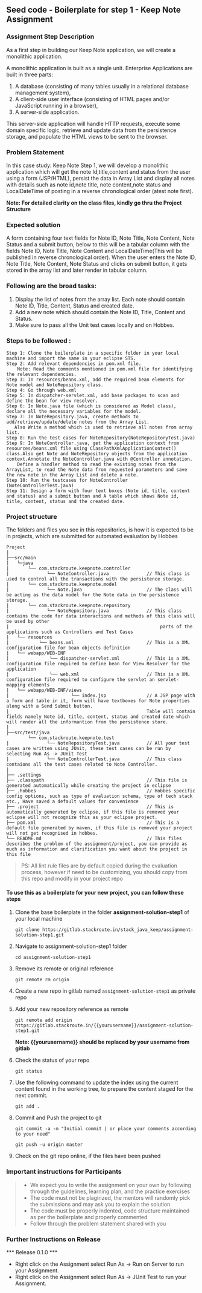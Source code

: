 ## Seed code - Boilerplate for step 1 - Keep Note Assignment

### Assignment Step Description

As a first step in building our Keep Note application, we will create a monolithic application. 

A monolithic application is built as a single unit. Enterprise Applications are built in three parts: 
1. A database (consisting of many tables usually in a relational database management system), 
2. A client-side user interface (consisting of HTML pages and/or JavaScript running in a browser), 
3. A server-side application. 

This server-side application will handle HTTP requests, execute some domain specific logic, retrieve and update data from the persistence storage, and populate the HTML views to be sent to the browser. 

### Problem Statement

In this case study: Keep Note Step 1, we will develop a monolithic application which will get the note Id,title,content and status from the user using a form (JSP/HTML), persist the data in Array List and display all notes with details such as note id,note title, note content,note status and LocalDateTime of posting in a reverse chronological order (atest note first).

**Note: For detailed clarity on the class files, kindly go thru the Project Structure**
### Expected solution
 A form containing four text fields for Note ID, Note Title, Note Content, Note Status and a submit button, below to this will be a tabular column with the fields Note ID, Note Title, Note Content and LocalDateTime(This will be published in reverse chronological order). 
 When the user enters the Note ID, Note Title, Note Content, Note Status and clicks on submit button, it gets stored in the array list and later render in tabular column.
 
### Following are the broad tasks:
1. Display the list of notes from the array list. Each note should contain Note ID, Title, Content, Status and created date. 
2. Add a new note which should contain the Note ID, Title, Content and Status.
3. Make sure to pass all the Unit test cases locally and on Hobbes.

### Steps to be followed :

    Step 1: Clone the boilerplate in a specific folder in your local machine and import the same in your eclipse STS.
    Step 2: Add relevant dependencies in pom.xml file. 
        Note: Read the comments mentioned in pom.xml file for identifying the relevant dependencies.
    Step 3: In resources/beans.xml, add the required bean elements for Note model and NoteRepository class.
    Step 4: Go through web.xml
    Step 5: In dispatcher-servlet.xml, add base packages to scan and define the bean for view resolver.
    Step 6: In Note.java file (which is considered as Model class), declare all the necessary variables for the model.
    Step 7: In NoteRepository.java, create methods to add/retrieve/update/delete notes from the Array List. 
       Also Write a method which is used to retrieve all notes from array list.
    Step 8: Run the test cases for NoteRepository(NoteRepositoryTest.java)
    Step 9: In NoteController.java, get the application context from resources/beans.xml file using ClassPathXmlApplicationContext() class.Also get Note and NoteRepository objects from the application 			context.Annotate the NoteController.java with @Controller annotation.
    	Define a handler method to read the existing notes from the ArrayList, to read the Note data from requested parameters and save the new note in the Array List and delete a note.
    Step 10: Run the testcases for NoteController (NoteControllerTest.java)
    Step 11: Design a form with four text boxes (Note id, title, content and status) and a submit button and A table which shows Note id, title, content, status and the created date.

### Project structure

The folders and files you see in this repositories, is how it is expected to be in projects, which are submitted for automated evaluation by Hobbes

    Project
	|
	├──src/main
	|	└─java
	|       └── com.stackroute.keepnote.controller
	|		       └── NoteController.java 		        // This class is used to control all the transactions with the persistence storage.
	|       └── com.stackroute.keepnote.model
	|		       └── Note.java                    	// The class will be acting as the data model for the Note data in the persistence storage. 
	|       └── com.stackroute.keepnote.repository
	|		       └── NoteRepository.java          	// This class contains the code for data interactions and methods of this class will be used by other 
	|                                                        parts of the applications such as Controllers and Test Cases               
	|   └── resources
	|		    └── beans.xml               	     	// This is a XML configuration file for bean objects definition
	|	└── webapp/WEB-INF
	|				└──	dispatcher-servlet.xml		    // This is a XML configuration file required to define bean for View Resolver for the application
	|				└── web.xml					    	// This is a XML configuration file required to configure the servlet an servlet-mapping elements
	|   └── webapp/WEB-INF/views
	|		    			└── index.jsp               // A JSP page with a form and table in it, form will have textboxes for Note properties along with a Send Submit button. 
	|                                                   Table will contain fields namely Note id, title, content, status and created date which will render all the informantion from the persistence store.
	|
	├──src/test/java
		    └── com.stackroute.keepnote.test
	|		       └── NoteRepositoryTest.java       	// All your test cases are written using JUnit, these test cases can be run by selecting Run As -> JUnit Test
	|		       └── NoteControllerTest.java  		// This class contaions all the test cases related to Note Controller.
	|
	├── .settings
	├── .classpath			                            // This file is generated automatically while creating the project in eclipse
	├── .hobbes   			                            // Hobbes specific config options, such as type of evaluation schema, type of tech stack etc., Have saved a default values for convenience
	├── .project			                            // This is automatically generated by eclipse, if this file is removed your eclipse will not recognize this as your eclipse project. 
	├── pom.xml 			                            // This is a default file generated by maven, if this file is removed your project will not get recognised in hobbes.
	└── README.md  		                    	        // This files describes the problem of the assignment/project, you can provide as much as information and clarification you want about the project in this file

> PS: All lint rule files are by default copied during the evaluation process, however if need to be customizing, you should copy from this repo and modify in your project repo


#### To use this as a boilerplate for your new project, you can follow these steps

1. Clone the base boilerplate in the folder **assignment-solution-step1** of your local machine
     
    `git clone https://gitlab.stackroute.in/stack_java_keep/assignment-solution-step1.git`

2. Navigate to assignment-solution-step1 folder

    `cd assignment-solution-step1`

3. Remove its remote or original reference

     `git remote rm origin`

4. Create a new repo in gitlab named `assignment-solution-step1` as private repo

5. Add your new repository reference as remote

     `git remote add origin https://gitlab.stackroute.in/{{yourusername}}/assignment-solution-step1.git`

     **Note: {{yourusername}} should be replaced by your username from gitlab**

5. Check the status of your repo 
     
     `git status`

6. Use the following command to update the index using the current content found in the working tree, to prepare the content staged for the next commit.

     `git add .`
 
7. Commit and Push the project to git

     `git commit -a -m "Initial commit | or place your comments according to your need"`

     `git push -u origin master`

8. Check on the git repo online, if the files have been pushed

### Important instructions for Participants
> - We expect you to write the assignment on your own by following through the guidelines, learning plan, and the practice exercises
> - The code must not be plagirized, the mentors will randomly pick the submissions and may ask you to explain the solution
> - The code must be properly indented, code structure maintained as per the boilerplate and properly commented
> - Follow through the problem statement shared with you

### Further Instructions on Release

*** Release 0.1.0 ***

- Right click on the Assignment select Run As -> Run on Server to run your Assignment.
- Right click on the Assignment select Run As -> JUnit Test to run your Assignment.
